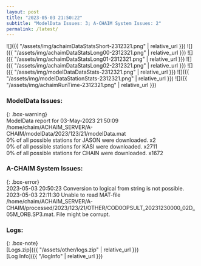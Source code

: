 ```yaml
---
layout: post
title: "2023-05-03 21:50:22"
subtitle: "ModelData Issues: 3; A-CHAIM System Issues: 2"
permalink: /latest/
---
```


![]({{ "/assets/img/achaimDataStatsShort-2312321.png" | relative_url }})
![]({{ "/assets/img/achaimDataStatsLong00-2312321.png" | relative_url }})
![]({{ "/assets/img/achaimDataStatsLong01-2312321.png" | relative_url }})
![]({{ "/assets/img/achaimDataStatsLong02-2312321.png" | relative_url }})
![]({{ "/assets/img/modelDataDataStats-2312321.png" | relative_url }})
![]({{ "/assets/img/modelDataStationStats-2312321.png" | relative_url }})
![]({{ "/assets/img/achaimRunTime-2312321.png" | relative_url }})


### ModelData Issues:  
  
{: .box-warning}  
 ModelData report for 03-May-2023 21:50:09   
 /home/chaim/ACHAIM_SERVER/A-CHAIM/modelData/2023/123/21/modelData.mat   
 0% of all possible stations for JASON were downloaded. x2   
 0% of all possible stations for KASI were downloaded. x2711   
 0% of all possible stations for CHAIN were downloaded. x1672   
  
### A-CHAIM System Issues:  
  
{: .box-error}  
2023-05-03 20:50:23 Conversion to logical from string is not possible.  
2023-05-03 22:11:30 Unable to read MAT-file /home/chaim/ACHAIM_SERVER/A-CHAIM/processed/2023/123/21/OTHER/COD0OPSULT_20231230000_02D_05M_ORB.SP3.mat. File might be corrupt.  

### Logs:  
  
{: .box-note}  
[Logs.zip]({{ "/assets/other/logs.zip" | relative_url }})  
[Log Info]({{ "/logInfo" | relative_url }})  
